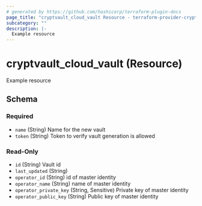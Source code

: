 ```yaml
---
# generated by https://github.com/hashicorp/terraform-plugin-docs
page_title: "cryptvault_cloud_vault Resource - terraform-provider-cryptvault"
subcategory: ""
description: |-
  Example resource
---
```


# cryptvault_cloud_vault (Resource)

Example resource



<!-- schema generated by tfplugindocs -->
## Schema

### Required

- `name` (String) Name for the new vault
- `token` (String) Token to verify vault generation is allowed

### Read-Only

- `id` (String) Vault id
- `last_updated` (String)
- `operator_id` (String) id of master identity
- `operator_name` (String) name of master identity
- `operator_private_key` (String, Sensitive) Private key of master identity
- `operator_public_key` (String) Public key of master identity
